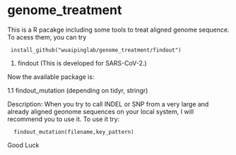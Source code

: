 # genome_treatment
This is a R pacakge including some tools to treat aligned genome sequence.
To acess them, you can try 
   
     install_github("wuaipinglab/genome_treatment/findout")

 1. findout (This is developed for SARS-CoV-2.)
 
 Now the available package is: 
 
   1.1 findout_mutation (depending on tidyr, stringr)
      
   Description: When you try to call INDEL or SNP from a very large and already aligned geonome sequences on your local system, I will recommend you to use it.
      To use it try: 
       
      findout_mutation(filename,key_pattern)
     
Good Luck
